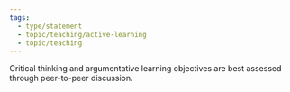 ```yaml
---
tags:
  - type/statement
  - topic/teaching/active-learning
  - topic/teaching
---
```

Critical thinking and argumentative learning objectives are best assessed through peer-to-peer discussion.